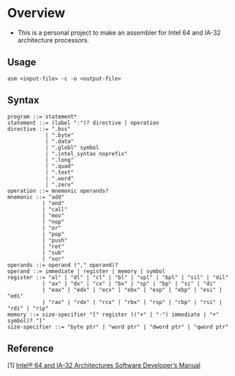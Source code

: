# Overview
* This is a personal project to make an assembler for Intel 64 and IA-32 architecture processors.

## Usage
```
asm <input-file> -c -o <output-file>
```

## Syntax

```
program ::= statement*
statement ::= (label ":")? directive | operation
directive ::= ".bss"
            | ".byte"
            | ".data"
            | ".globl" symbol
            | ".intel_syntax noprefix"
            | ".long"
            | ".quad"
            | ".text"
            | ".word"
            | ".zero"
operation ::= mnemonic operands?
mnemonic ::= "add"
           | "and"
           | "call"
           | "mov"
           | "nop"
           | "or"
           | "pop"
           | "push"
           | "ret"
           | "sub"
           | "xor"
operands ::= operand ("," operand)?
operand ::= immediate | register | memory | symbol
register ::= "al" | "dl" | "cl" | "bl" | "spl" | "bpl" | "sil" | "dil"
           | "ax" | "dx" | "cx" | "bx" | "sp" | "bp" | "si" | "di"
           | "eax" | "edx" | "ecx" | "ebx" | "esp" | "ebp" | "esi" | "edi"
           | "rax" | "rdx" | "rcx" | "rbx" | "rsp" | "rbp" | "rsi" | "rdi" | "rip"
memory ::= size-specifier "[" register (("+" | "-") immediate | "+" symbol)? "]"
size-specifier ::= "byte ptr" | "word ptr" | "dword ptr" | "qword ptr"
```

## Reference
[1] [Intel® 64 and IA-32 Architectures Software Developer’s Manual](
https://software.intel.com/content/www/us/en/develop/download/intel-64-and-ia-32-architectures-sdm-combined-volumes-1-2a-2b-2c-2d-3a-3b-3c-3d-and-4.html)
